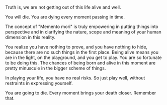 Truth is, we are not getting out of this life alive and well.

You will die. You are dying every moment passing in time.

The concept of "Memento mori" is truly empowering in putting things into perspective and in clarifying the nature, scope and meaning of your human dimension in this reality.

You realize you have nothing to prove, and you have nothing to hide, because there are no such things in the first place.
Being alive means you are in the light, on the playground, and you get to play.
You are so fortunate to be doing this.
The chances of being born and alive in this moment are pretty minuscule in the bigger scheme of things.

In playing your life, you have no real risks. So just play well, without restraints in expressing yourself.

You are going to die. Every moment brings your death closer. Remember that.

